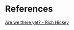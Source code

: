 # References

[Are we there yet? - Rich Hickey](https://github.com/matthiasn/talk-transcripts/blob/master/Hickey_Rich/AreWeThereYet.md)
